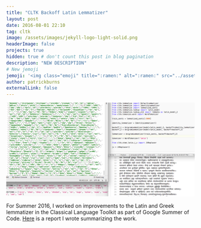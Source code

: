 ```yaml
---
title: "CLTK Backoff Latin Lemmatizer"
layout: post
date: 2016-08-01 22:10
tag: cltk
image: /assets/images/jekyll-logo-light-solid.png
headerImage: false
projects: true
hidden: true # don't count this post in blog pagination
description: "NEW DESCRIPTION"
# New jemoji
jemoji: '<img class="emoji" title=":ramen:" alt=":ramen:" src="../assets/images/paper-icon.png" height="20" width="20" align="absmiddle">'
author: patrickburns
externalLink: false
---
```

![Screenshot](../assets/images/gsoc.png)

For Summer 2016, I worked on improvements to the Latin and Greek lemmatizer in the Classical Language Toolkit as part of Google Summer of Code. [Here](https://disiectamembra.wordpress.com/2016/08/23/wrapping-up-google-summer-of-code/) is a report I wrote summarizing the work.
